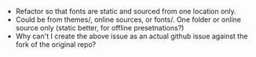  * Refactor so that fonts are static and sourced from one location only. 
  * Could be from themes/, online sources, or fonts/. One folder or online source only (static better, for offline presetnations?)
 * Why can't I create the above issue as an actual github issue against the fork of the original repo?
